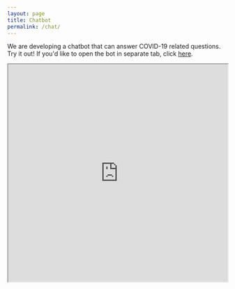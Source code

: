 ```yaml
---
layout: page
title: Chatbot
permalink: /chat/
---
```


We are developing a chatbot that can answer COVID-19 related questions. Try it out!
If you'd like to open the bot in separate tab, click <a href="https://arpansahoo.github.io/jhu-covid19bot-web/" target="_blank">here</a>.

<iframe
  src="https://arpansahoo.github.io/jhu-covid19bot-web/"
  style="width:100%; height:500px;"
></iframe>